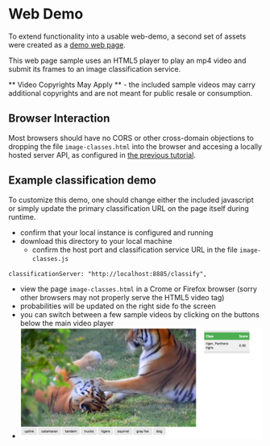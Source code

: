 # Web Demo
To extend functionality into a usable web-demo, a second set of assets were
created as a [demo web page](../../web_demo).

This web page sample uses an HTML5 player to play an mp4 video and submit its
frames to an image classification service.

** Video Copyrights May Apply ** - the included sample videos may carry
additional copyrights and are not meant for public resale or consumption.

## Browser Interaction
Most browsers should have no
CORS or other cross-domain objections to dropping the file `image-classes.html`
into the browser and accesing a locally hosted server API, as configured
in [the previous tutorial](lesson2.md).


## Example classification demo
To customize this demo, one should change either the included javascript
or simply update the primary classification URL on the page itself during runtime.

* confirm that your local instance is configured and running
* download this directory to your local machine
  * confirm the host port and classification service URL in the file `image-classes.js`
```
classificationServer: "http://localhost:8885/classify",
```
* view the page `image-classes.html` in a Crome or Firefox browser (sorry other browsers may not properly serve the HTML5 video tag)
* probabilities will be updated on the right side fo the screen
* you can switch between a few sample videos by clicking on the buttons below the main video player
* ![example web application classifying tigers video](../../web_demo/example_running.jpg "Example web application classifying tigers video")
